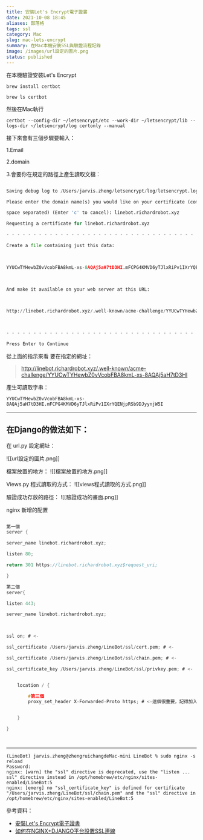 ```yaml
---
title: 安裝Let's Encrypt電子證書
date: 2021-10-08 18:45
aliases: 部落格 
tags: ssl
category: Mac
slug: mac-lets-encrypt
summary: 在Mac本機安裝SSL與驗證流程記錄
image: /images/url設定的圖片.png
status: published
---
```



在本機驗證安裝Let's Encrypt

`brew install certbot`

`brew ls certbot`



然後在Mac執行  

`certbot --config-dir ~/letsencrypt/etc --work-dir ~/letsencrypt/lib --logs-dir ~/letsencrypt/log certonly --manual`


接下來會有三個步驟要輸入：

1.Email

2.domain

3.會要你在規定的路徑上產生讀取文檔：

```python

Saving debug log to /Users/jarvis.zheng/letsencrypt/log/letsencrypt.log

Please enter the domain name(s) you would like on your certificate (comma and/or

space separated) (Enter 'c' to cancel): linebot.richardrobot.xyz

Requesting a certificate for linebot.richardrobot.xyz

- - - - - - - - - - - - - - - - - - - - - - - - - - - - - - - - - - - - - - - -

Create a file containing just this data:

  

YYUCwTYHewbZ0vVcobFBA8kmL-xs-8AQAj5aH7tD3HI.mFCPG4KMVD6yTJlxRiPv1IXrYQENjpRSb9DJyynjW5I

  

And make it available on your web server at this URL:

  

http://linebot.richardrobot.xyz/.well-known/acme-challenge/YYUCwTYHewbZ0vVcobFBA8kmL-xs-8AQAj5aH7tD3HI

  

- - - - - - - - - - - - - - - - - - - - - - - - - - - - - - - - - - - - - - - -

Press Enter to Continue

```

從上面的指示來看 要在指定的網址：

> http://linebot.richardrobot.xyz/.well-known/acme-challenge/YYUCwTYHewbZ0vVcobFBA8kmL-xs-8AQAj5aH7tD3HI


產生可讀取字串：

`YYUCwTYHewbZ0vVcobFBA8kmL-xs-8AQAj5aH7tD3HI.mFCPG4KMVD6yTJlxRiPv1IXrYQENjpRSb9DJyynjW5I`


---

## 在Django的做法如下：


在 url.py 設定網址：

![[url設定的圖片.png]]


檔案放置的地方：
![[檔案放置的地方.png]]

Views.py 程式讀取的方式：
![[views程式讀取的方式.png]]


驗證成功存放的路徑：
![[驗證成功的畫面.png]]


nginx 新增的配置
```c

第一個
server {

server_name linebot.richardrobot.xyz;

listen 80;

return 301 https://linebot.richardrobot.xyz$request_uri;

}

第二個
server{

listen 443;

server_name linebot.richardrobot.xyz;

  

ssl on; # <-

ssl_certificate /Users/jarvis.zheng/LineBot/ssl/cert.pem; # <-

ssl_certificate /Users/jarvis.zheng/LineBot/ssl/chain.pem; # <-

ssl_certificate_key /Users/jarvis.zheng/LineBot/ssl/privkey.pem; # <-


	location / {

		#第三個
		proxy_set_header X-Forwarded-Proto https; # <-這個很重要，記得加入


	}

}




```


---

```沒有加最後的分號 ; 
(LineBot) jarvis.zheng@zhengruichangdeMac-mini LineBot % sudo nginx -s reload
Password:
nginx: [warn] the "ssl" directive is deprecated, use the "listen ... ssl" directive instead in /opt/homebrew/etc/nginx/sites-enabled/LineBot:5
nginx: [emerg] no "ssl_certificate_key" is defined for certificate "/Users/jarvis.zheng/LineBot/ssl/chain.pem" and the "ssl" directive in /opt/homebrew/etc/nginx/sites-enabled/LineBot:5
```


參考資料：

- [安裝Let's Encrypt電子證書](https://yinlei.org/x-plane10/big5.php?p=2017/01/lets-encrypt.html)
- [如何在NGINX+DJANGO平台設置SSL連線](https://jerry.thesolarsystems.net/?p=885)

